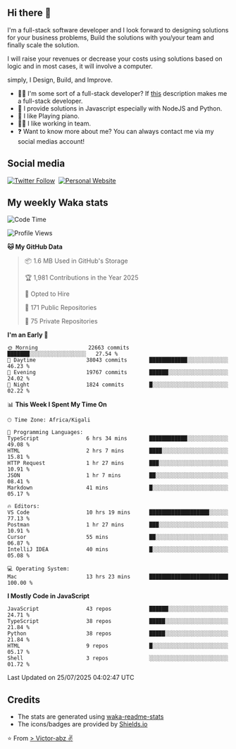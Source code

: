 ## Hi there 👋
I'm a full-stack software developer and I look forward to designing solutions for your business problems, Build the solutions with you/your team and finally scale the solution.

I will raise your revenues or decrease your costs using solutions based on logic and in most cases, it will involve a computer.

simply, I Design, Build, and Improve.

- 👨‍💻 I'm some sort of a full-stack developer? If [this](https://www.w3schools.com/whatis/whatis_fullstack.asp) description makes me a full-stack developer.
- 🌱 I provide solutions in Javascript especially with NodeJS and Python. 
- 🎹 I like Playing piano.
- 👯‍♀️ I like working in team.
- ❓ Want to know more about me? You can always contact me via my social medias account!

## Social media
[![Twitter Follow](https://img.shields.io/twitter/follow/vicky_abz?color=%231DA1F2&label=Twitter&style=for-the-badge&logo=twitter&logoColor=ffffff)](https://twitter.com/vicky_abz)
‎‎ [![Personal Website](https://img.shields.io/static/v1?label=visit&message=victor-abz.com&color=%235F021F&style=for-the-badge)](https://victor-abz.com/)

## My weekly Waka stats
<!--START_SECTION:waka-->
![Code Time](http://img.shields.io/badge/Code%20Time-1%2C866%20hrs%2025%20mins-blue)

![Profile Views](http://img.shields.io/badge/Profile%20Views-0-blue)

**🐱 My GitHub Data** 

> 📦 1.6 MB Used in GitHub's Storage 
 > 
> 🏆 1,981 Contributions in the Year 2025
 > 
> 💼 Opted to Hire
 > 
> 📜 171 Public Repositories 
 > 
> 🔑 75 Private Repositories 
 > 
**I'm an Early 🐤** 

```text
🌞 Morning                22663 commits       ███████░░░░░░░░░░░░░░░░░░   27.54 % 
🌆 Daytime                38043 commits       ████████████░░░░░░░░░░░░░   46.23 % 
🌃 Evening                19767 commits       ██████░░░░░░░░░░░░░░░░░░░   24.02 % 
🌙 Night                  1824 commits        █░░░░░░░░░░░░░░░░░░░░░░░░   02.22 % 
```


📊 **This Week I Spent My Time On** 

```text
🕑︎ Time Zone: Africa/Kigali

💬 Programming Languages: 
TypeScript               6 hrs 34 mins       ████████████░░░░░░░░░░░░░   49.08 % 
HTML                     2 hrs 7 mins        ████░░░░░░░░░░░░░░░░░░░░░   15.81 % 
HTTP Request             1 hr 27 mins        ███░░░░░░░░░░░░░░░░░░░░░░   10.91 % 
JSON                     1 hr 7 mins         ██░░░░░░░░░░░░░░░░░░░░░░░   08.41 % 
Markdown                 41 mins             █░░░░░░░░░░░░░░░░░░░░░░░░   05.17 % 

🔥 Editors: 
VS Code                  10 hrs 19 mins      ███████████████████░░░░░░   77.13 % 
Postman                  1 hr 27 mins        ███░░░░░░░░░░░░░░░░░░░░░░   10.91 % 
Cursor                   55 mins             ██░░░░░░░░░░░░░░░░░░░░░░░   06.87 % 
IntelliJ IDEA            40 mins             █░░░░░░░░░░░░░░░░░░░░░░░░   05.08 % 

💻 Operating System: 
Mac                      13 hrs 23 mins      █████████████████████████   100.00 % 
```

**I Mostly Code in JavaScript** 

```text
JavaScript               43 repos            ██████░░░░░░░░░░░░░░░░░░░   24.71 % 
TypeScript               38 repos            █████░░░░░░░░░░░░░░░░░░░░   21.84 % 
Python                   38 repos            █████░░░░░░░░░░░░░░░░░░░░   21.84 % 
HTML                     9 repos             █░░░░░░░░░░░░░░░░░░░░░░░░   05.17 % 
Shell                    3 repos             ░░░░░░░░░░░░░░░░░░░░░░░░░   01.72 % 
```




 Last Updated on 25/07/2025 04:02:47 UTC
<!--END_SECTION:waka-->

## Credits
- The stats are generated using [waka-readme-stats](https://github.com/anmol098/waka-readme-stats)
- The icons/badges are provided by [Shields.io](https://shields.io/)

⭐️ From [> Victor-abz ✌](https://victor-abz.com/)
